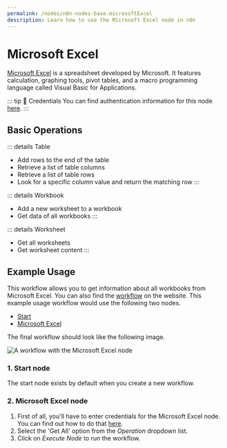 ```yaml
---
permalink: /nodes/n8n-nodes-base.microsoftExcel
description: Learn how to use the Microsoft Excel node in n8n
---
```


# Microsoft Excel

[Microsoft Excel](https://office.live.com/start/excel.aspx) is a spreadsheet developed by Microsoft. It features calculation, graphing tools, pivot tables, and a macro programming language called Visual Basic for Applications.

::: tip 🔑 Credentials
You can find authentication information for this node [here](../../../credentials/Microsoft/README.md).
:::

## Basic Operations

::: details Table
- Add rows to the end of the table
- Retrieve a list of table columns
- Retrieve a list of table rows
- Look for a specific column value and return the matching row
:::

::: details Workbook
- Add a new worksheet to a workbook
- Get data of all workbooks
:::

::: details Worksheet
- Get all worksheets
- Get worksheet content
:::

## Example Usage

This workflow allows you to get information about all workbooks from Microsoft Excel. You can also find the [workflow](https://n8n.io/workflows/566) on the website. This example usage workflow would use the following two nodes.
- [Start](../../core-nodes/Start/README.md)
- [Microsoft Excel]()

The final workflow should look like the following image.

![A workflow with the Microsoft Excel node](./workflow.png)

### 1. Start node

The start node exists by default when you create a new workflow.

### 2. Microsoft Excel node

1. First of all, you'll have to enter credentials for the Microsoft Excel node. You can find out how to do that [here](../../../credentials/Microsoft/README.md).
2. Select the 'Get All' option from the *Operation* dropdown list.
3. Click on *Execute Node* to run the workflow.
